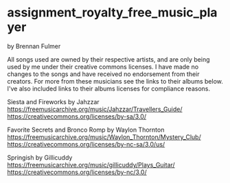 # assignment_royalty_free_music_player

by Brennan Fulmer

All songs used are owned by their respective artists, and are only being used
by me under their creative commons licenses. I have made no changes to the
songs and have received no endorsement from their creators. For more from these
musicians see the links to their albums below. I've also included links to
their albums licenses for compliance reasons.

Siesta and Fireworks by Jahzzar
https://freemusicarchive.org/music/Jahzzar/Travellers_Guide/
https://creativecommons.org/licenses/by-sa/3.0/

Favorite Secrets and Bronco Romp by Waylon Thornton
https://freemusicarchive.org/music/Waylon_Thornton/Mystery_Club/
https://creativecommons.org/licenses/by-nc-sa/3.0/us/

Springish by Gillicuddy
https://freemusicarchive.org/music/gillicuddy/Plays_Guitar/
https://creativecommons.org/licenses/by-nc/3.0/
